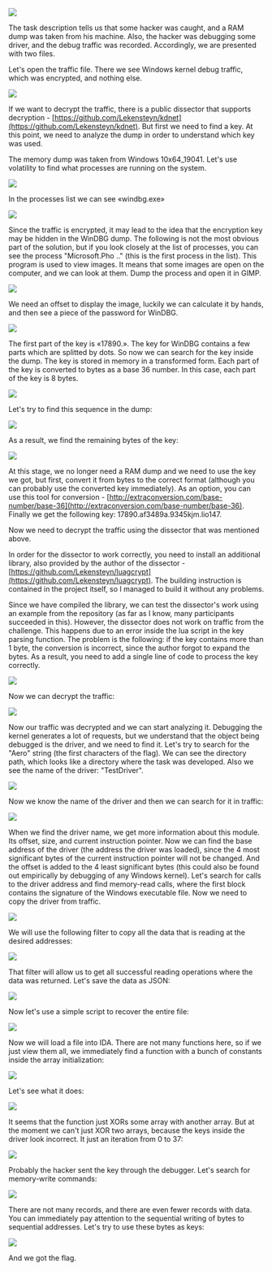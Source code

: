 ![](media/image13.png)

The task description tells us that some hacker was caught, and a RAM
dump was taken from his machine. Also, the hacker was debugging some
driver, and the debug traffic was recorded. Accordingly, we are
presented with two files.

Let's open the traffic file. There we see Windows kernel debug traffic,
which was encrypted, and nothing else.

![](media/image19.png)

If we want to decrypt the traffic, there is a public dissector that
supports decryption -
[https://github.com/Lekensteyn/kdnet](https://github.com/Lekensteyn/kdnet).
But first we need to find a key. At this point, we need to analyze the
dump in order to understand which key was used.

The memory dump was taken from Windows 10x64_19041. Let's use volatility
to find what processes are running on the system.

![](media/image10.png)

In the processes list we can see «windbg.exe»

![](media/image20.png)

Since the traffic is encrypted, it may lead to the idea that the
encryption key may be hidden in the WinDBG dump. The following is not
the most obvious part of the solution, but if you look closely at the
list of processes, you can see the process \"Microsoft.Pho ..\" (this is
the first process in the list). This program is used to view images. It
means that some images are open on the computer, and we can look at
them. Dump the process and open it in GIMP.

![](media/image18.png)

We need an offset to display the image, luckily we can calculate it by
hands, and then see a piece of the password for WinDBG.

![](media/image15.png)

The first part of the key is «17890.». The key for WinDBG contains a few
parts which are splitted by dots. So now we can search for the key
inside the dump. The key is stored in memory in a transformed form. Each
part of the key is converted to bytes as a base 36 number. In this case,
each part of the key is 8 bytes.

![](media/image6.png)

Let's try to find this sequence in the dump:

![](media/image12.png)

As a result, we find the remaining bytes of the key:

![](media/image9.png)

At this stage, we no longer need a RAM dump and we need to use the key
we got, but first, convert it from bytes to the correct format (although
you can probably use the converted key immediately). As an option, you
can use this tool for conversion -
[http://extraconversion.com/base-number/base-36](http://extraconversion.com/base-number/base-36).
Finally we get the following key: 17890.af3489a.9345kjm.lio147.

Now we need to decrypt the traffic using the dissector that was
mentioned above.

In order for the dissector to work correctly, you need to install an
additional library, also provided by the author of the dissector -
[https://github.com/Lekensteyn/luagcrypt](https://github.com/Lekensteyn/luagcrypt).
The building instruction is contained in the project itself, so I
managed to build it without any problems.

Since we have compiled the library, we can test the dissector\'s work
using an example from the repository (as far as I know, many
participants succeeded in this). However, the dissector does not work on
traffic from the challenge. This happens due to an error inside the lua
script in the key parsing function. The problem is the following: if the
key contains more than 1 byte, the conversion is incorrect, since the
author forgot to expand the bytes. As a result, you need to add a single
line of code to process the key correctly.

![](media/image3.png)

Now we can decrypt the traffic:

![](media/image5.png)

Now our traffic was decrypted and we can start analyzing it. Debugging
the kernel generates a lot of requests, but we understand that the
object being debugged is the driver, and we need to find it. Let\'s try
to search for the \"Aero\" string (the first characters of the flag). We
can see the directory path, which looks like a directory where the task
was developed. Also we see the name of the driver: \"TestDriver\".

![](media/image2.png)

Now we know the name of the driver and then we can search for it in
traffic:

![](media/image4.png)

When we find the driver name, we get more information about this module.
Its offset, size, and current instruction pointer. Now we can find the
base address of the driver (the address the driver was loaded), since
the 4 most significant bytes of the current instruction pointer will not
be changed. And the offset is added to the 4 least significant bytes
(this could also be found out empirically by debugging of any Windows
kernel). Let\'s search for calls to the driver address and find
memory-read calls, where the first block contains the signature of the
Windows executable file. Now we need to copy the driver from traffic.

![](media/image8.png)

We will use the following filter to copy all the data that is reading at
the desired addresses:

![](media/image14.png)

That filter will allow us to get all successful reading operations where
the data was returned. Let's save the data as JSON:

![](media/image22.png)

Now let's use a simple script to recover the entire file:

![](media/image16.png)

Now we will load a file into IDA. There are not many functions here, so
if we just view them all, we immediately find a function with a bunch of
constants inside the array initialization:

![](media/image7.png)

Let's see what it does:

![](media/image17.png)

It seems that the function just XORs some array with another array. But
at the moment we can't just XOR two arrays, because the keys inside the
driver look incorrect. It just an iteration from 0 to 37:

![](media/image21.png)

Probably the hacker sent the key through the debugger. Let's search for
memory-write commands:

![](media/image11.png)

There are not many records, and there are even fewer records with data.
You can immediately pay attention to the sequential writing of bytes to
sequential addresses. Let\'s try to use these bytes as keys:

![](media/image1.png)

And we got the flag.

